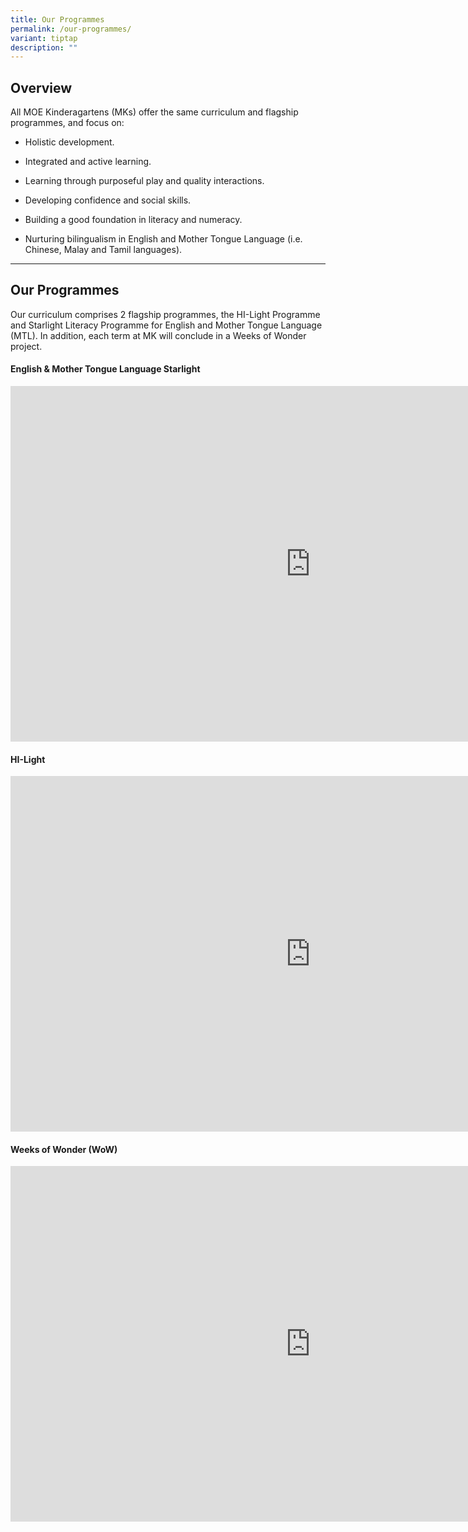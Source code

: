 ```yaml
---
title: Our Programmes
permalink: /our-programmes/
variant: tiptap
description: ""
---
```

<h2>Overview</h2>
<p>All MOE Kinderagartens (MKs) offer the same curriculum and flagship programmes,
and focus on:</p>
<ul data-tight="true" class="tight">
<li>
<p>Holistic development.</p>
</li>
<li>
<p>Integrated and active learning.</p>
</li>
<li>
<p>Learning through purposeful play and quality interactions.</p>
</li>
<li>
<p>Developing confidence and social skills.</p>
</li>
<li>
<p>Building a good foundation in literacy and numeracy.</p>
</li>
<li>
<p>Nurturing bilingualism in English and Mother Tongue Language (i.e. Chinese,
Malay and Tamil languages).</p>
</li>
</ul>
<hr>
<h2>Our Programmes</h2>
<p>Our curriculum comprises 2 flagship programmes, the HI-Light Programme
and Starlight Literacy Programme for English and Mother Tongue Language
(MTL). In addition, each term at MK will conclude in a Weeks of Wonder
project.</p>
<h4>English &amp; Mother Tongue Language Starlight</h4>
<div class="iframe-wrapper">
<iframe height="569" width="960" allowfullscreen="true" frameborder="0" src="https://docs.google.com/presentation/d/e/2PACX-1vQgzcJwZHng6oM_r6bQVKt2lHAZk97f6AieCwSK9fj8e1-BDuM3qQLg2eO7O6yoD9W-iDlLcOUSfUrx/embed?start=false&amp;loop=false&amp;delayms=3000"></iframe>
</div>
<p></p>
<h4>HI-Light</h4>
<div class="iframe-wrapper">
<iframe height="569" width="960" allowfullscreen="true" frameborder="0" src="https://docs.google.com/presentation/d/e/2PACX-1vST1KTZ-oBIX-lZE7bu02TIKO8ok2-FS4Q8NeNcdnd5OmoHgVFecDaevF9iR-05SCkWt9WxctAKtiEb/embed?start=false&amp;loop=false&amp;delayms=3000"></iframe>
</div>
<p></p>
<h4>Weeks of Wonder (WoW)</h4>
<div class="iframe-wrapper">
<iframe height="569" width="960" allowfullscreen="true" frameborder="0" src="https://docs.google.com/presentation/d/e/2PACX-1vTno1LncSyc-WH0c_sRfsOu3dA4V0XKKGAjxBAv_d4htOq-AuX8C24EmInzeKnD0BFfX-OVIKGQwB8S/embed?start=false&amp;loop=false&amp;delayms=3000"></iframe>
</div>
<p></p>